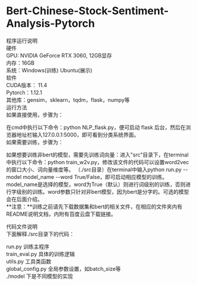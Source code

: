 # Bert-Chinese-Stock-Sentiment-Analysis-Pytorch
程序运行说明  
硬件  
GPU: NVIDIA GeForce RTX 3060, 12GB显存  
内存：16GB  
系统：Windows(训练) Ubuntu(展示)  
软件  
CUDA版本： 11.4  
Pytorch：1.12.1  
其他库：gensim，sklearn，tqdm，flask，numpy等  
运行方法  
如果直接使用，步骤为：  

在cmd中执行以下命令：python NLP_flask.py，便可启动 flask 后台，然后在浏览器地址栏输入127.0.0.1:5000，即可看到分类系统界面。  
如果需要训练，步骤为：  

如果想要训练非bert的模型，需要先训练词向量：进入"src"目录下，在terminal中执行以下命令：python train_w2v.py，修改该文件的代码可以设置word2vec的窗口大小、词向量维度等。
（./src目录）在terminal中输入python run.py --model model_name --word True/False，即可启动相应模型的训练。model_name是选择的模型，word为True（默认）则进行词级别的训练，否则进行字级别的训练。word参数只针对非bert模型，因为bert是分字的。可选的模型会在后面介绍。  
**注意：**训练之前请先下载数据集和bert的相关文件，在相应的文件夹内有README说明文档，内附有百度云盘下载链接。  

代码文件说明  
下面解释./src目录下的代码：  

run.py 训练主程序  
train_eval.py 具体的训练逻辑  
utils.py 工具类函数  
global_config.py 全局参数设置，如batch_size等  
./model 下是不同模型的实现  
